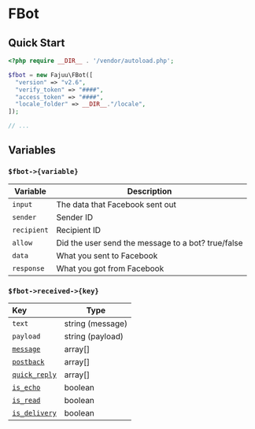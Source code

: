 # FBot



## Quick Start
```php
<?php require __DIR__ . '/vendor/autoload.php';

$fbot = new Fajuu\FBot([
  "version" => "v2.6",
  "verify_token" => "####",
  "access_token" => "####",
  "locale_folder" => __DIR__."/locale",
]);

// ...
```



## Variables

### `$fbot->{variable}`
| Variable | Description |
|-----------|----------------------------------------------------|
| `input` | The data that Facebook sent out |
| `sender` | Sender ID |
| `recipient` | Recipient ID |
| `allow` | Did the user send the message to a bot? true/false |
| `data` | What you sent to Facebook |
| `response` | What you got from Facebook |



### `$fbot->received->{key}`

| Key | Type |
|:-|-|
| `text` | string (message) |
| `payload` | string (payload) |
| [`message`](https://developers.facebook.com/docs/messenger-platform/reference/webhook-events/messages) | array[] |
| [`postback`](https://developers.facebook.com/docs/messenger-platform/reference/webhook-events/messaging_postbacks) | array[] |
| [`quick_reply`](https://developers.facebook.com/docs/messenger-platform/reference/webhook-events/messages) | array[] |
| [`is_echo`](https://developers.facebook.com/docs/messenger-platform/reference/webhook-events/message-echoes) | boolean |
| [`is_read`](https://developers.facebook.com/docs/messenger-platform/reference/webhook-events/message-reads) | boolean |
| [`is_delivery`](https://developers.facebook.com/docs/messenger-platform/reference/webhook-events/message-deliveries) | boolean |
